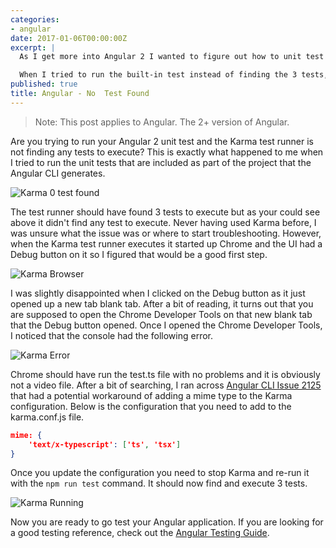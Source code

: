 ```yaml
---
categories:
- angular
date: 2017-01-06T00:00:00Z
excerpt: |
  As I get more into Angular 2 I wanted to figure out how to unit test my Angular components.  Angular 2 has unit testing built-in to the project that the Angular CLI generates.  It uses  [Karma](https://karma-runner.github.io/1.0/index.html) for the test runner and [Jasmine](https://jasmine.github.io/) for the testing.  The Angular docs also have a really good [Testing Guide](https://angular.io/docs/ts/latest/guide/testing.html).

  When I tried to run the built-in test instead of finding the 3 tests, it found **0** tests.  Never having used Karma before, I was unsure what the issue was or where to start troubleshooting.  Luckily it turned out to be a really simple fix once I figured it out and it had to do with Chrome v55 not running the test.ts file.
published: true
title: Angular - No  Test Found
---
```


> Note: This post applies to Angular.  The 2+ version of Angular.

Are you trying to run your Angular 2 unit test and the Karma test runner is not finding any tests to execute?  This is exactly what happened to me when I tried to run the unit tests that are included as part of the project that the Angular CLI generates.

![Karma 0 test found](/images/ng2-karma-not-finding-test/no-test-found.png)


The test runner should have found 3 tests to execute but as your could see above it didn't find any test to execute.  Never having used Karma before, I was unsure what the issue was or where to start troubleshooting.  However, when the Karma test runner executes it started up Chrome and the UI had a Debug button on it so I figured that would be a good first step.

![Karma Browser](/images/ng2-karma-not-finding-test/karma-browser.png)

I was slightly disappointed when I clicked on the Debug button as it just opened up a new tab blank tab.  After a bit of reading, it turns out that you are supposed to open the Chrome Developer Tools on that new blank tab that the Debug button opened.  Once I opened the Chrome Developer Tools, I noticed that the console had the following error.

![Karma Error](/images/ng2-karma-not-finding-test/karma-debug.png)

Chrome should have run the test.ts file with no problems and it is obviously not a video file.  After a bit of searching, I ran across [Angular CLI Issue 2125](https://github.com/angular/angular-cli/issues/2125) that had a potential workaround of adding a mime type to the Karma configuration.  Below is the configuration that you need to add to the karma.conf.js file.

```json
mime: {
    'text/x-typescript': ['ts', 'tsx']
}

```

Once you update the configuration you need to stop Karma and re-run it with the `npm run test` command.  It should now find and execute 3 tests.

![Karma Running](/images/ng2-karma-not-finding-test/test-found.png)

Now you are ready to go test your Angular application.  If you are looking for a good testing reference, check out the [Angular Testing Guide](https://angular.io/docs/ts/latest/guide/testing.html).
